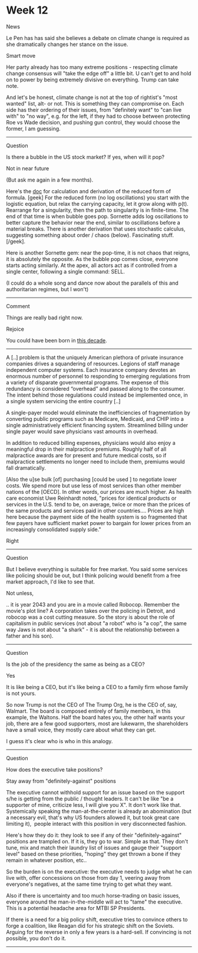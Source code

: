 # Week 12

News

Le Pen has has said she believes a debate on climate change is
required as she dramatically changes her stance on the issue.

Smart move

Her party already has too many extreme positions - respecting climate
change consensus will "take the edge off" a little bit. U can't get to
and hold on to power by being extremely divisive on everything. Trump
can take note.

And let's be honest, climate change is not at the top of rightist's
"most wanted" list, alt- or not. This is something they can compromise
on. Each side has their ordering of their issues, from "definitely
want" to "can live with" to "no way", e.g. for the left, if they had
to choose between protecting Roe vs Wade decision, and pushing gun
control, they would choose the former, I am guessing.

---

Question

Is there a bubble in the US stock market? If yes, when will it pop? 

Not in near future

(But ask me again in a few months).

<a name="sornette"/>

Here's the [doc](../../2017/03/bubble_nb.md) for calculation and
derivation of the reduced form of formula. [geek] For the reduced form
(no log oscillations) you start with the logistic equation, but relax
the carrying capacity, let it grow along with p(t). Rearrange for a
singularity, then the path to singularity is in finite-time. The end
of that time is when bubble goes pop. Sornette adds log oscillations
to better capture the behavior near the end, similar to oscillations
before a material breaks. There is another derivation that uses
stochastic calculus, suggesting something about order / chaos
(below). Fascinating stuff. [/geek].

Here is another Sornette gem: near the pop-time, it is not chaos that
reigns, it is absolutely the opposite. As the bubble pop comes close,
everyone starts acting similarly. At the apex, all actors act as if
controlled from a single center, following a single command: SELL.

(I could do a whole song and dance now about the parallels of this and
authoritarian regimes, but I won't)

---

Comment

Things are really bad right now.

Rejoice

You could have been born in [this decade](https://youtu.be/EmCkG-3oQAs?t=52).

---

A [..] problem is that the uniquely American plethora of private
insurance companies drives a squandering of resources. Legions of
staff manage independent computer systems. Each insurance company
devotes an enormous number of personnel to responding to emerging
regulations from a variety of disparate governmental programs. The
expense of this redundancy is considered “overhead” and passed along
to the consumer. The intent behind those regulations could instead be
implemented once, in a single system servicing the entire country [..]

A single-payer model would eliminate the inefficiencies of
fragmentation by converting public programs such as Medicare,
Medicaid, and CHIP into a single administratively efficient financing
system. Streamlined billing under single payer would save physicians
vast amounts in overhead.

In addition to reduced billing expenses, physicians would also enjoy a
meaningful drop in their malpractice premiums. Roughly half of all
malpractice awards are for present and future medical costs, so if
malpractice settlements no longer need to include them, premiums would
fall dramatically.

[Also the u]se bulk [of] purchasing [could be used ] to negotiate
lower costs. We spend more but use less of most services than other
member nations of the [OECD]. In other words, our prices are much
higher. As health care economist Uwe Reinhardt noted, "prices for
identical products or services in the U.S. tend to be, on average,
twice or more than the prices of the same products and services paid
in other countries…. Prices are high here because the payment side of
the health system is so fragmented that few payers have sufficient
market power to bargain for lower prices from an increasingly
consolidated supply side."

Right

---

Question

But I believe everything is suitable for free market. You said some
services like policing should be out, but I think policing would
benefit from a free market approach, I'd like to see that.

Not unless,

.. it is year 2043 and you are in a movie called Robocop. Remember the
movie's plot line? A corporation takes over the policing in Detroit,
and robocop was a cost cutting measure. So the story is about the role
of capitalism in public services (not about "a robot" who is "a cop",
the same way Jaws is not about "a shark" - it is about the
relationship between a father and his son).

---

Question

Is the job of the presidency the same as being as a CEO?

Yes

It is like being a CEO, but it's like being a CEO to a family firm
whose family is not yours.

So now Trump is not the CEO of The Trump Org, he is the CEO of, say,
Walmart. The board is composed entirely of family members, in this
example, the Waltons. Half the board hates you, the other half wants
your job, there are a few good supporters, most are lukewarm, the
shareholders have a small voice, they mostly care about what they can
get.

I guess it's clear who is who in this analogy.

---

Question

How does the executive take positions?

Stay away from "definitely-against" positions

The executive cannot withhold support for an issue based on the
support s/he is getting from the public / thought leaders. It can't be
like "be a supporter of mine, criticize less, I will give you X". It
don't work like that. Systemically speaking the man-at-the-center is
already an abomination (but a necessary evil, that's why US founders
allowed it, but took great care limiting it),  people interact with
this position in very disconnected fashion.

Here's how they do it: they look to see if any of their
"definitely-against" positions are trampled on. If it is, they go to
war. Simple as that. They don't tune, mix and match their laundry list
of issues and gauge their "support level" based on these priorities,
"hoping" they get thrown a bone if they remain in whatever position,
etc..

So the burden is on the executive: the executive needs to judge what
he can live with, offer concessions on those from day 1, veering away
from everyone's negatives, at the same time trying to get what they
want.

Also if there is uncertainty and too much horse-trading on basic
issues, everyone around the man-in-the-middle will act to "tame" the
executive. This is a potential headache area for MTBI SP Presidents.

If there is a need for a big policy shift, executive tries to convince
others to forge a coalition, like Reagan did for his strategic shift
on the Soviets. Arguing for the reverse in only a few years is a
hard-sell. If convincing is not possible, you don't do it.

---
